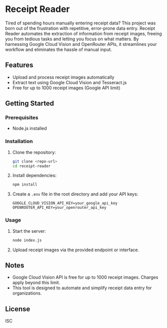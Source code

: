 # Receipt Reader

Tired of spending hours manually entering receipt data? This project was born out of the frustration with repetitive, error-prone data entry. Receipt Reader automates the extraction of information from receipt images, freeing you from tedious tasks and letting you focus on what matters. By harnessing Google Cloud Vision and OpenRouter APIs, it streamlines your workflow and eliminates the hassle of manual input.

## Features

- Upload and process receipt images automatically
- Extract text using Google Cloud Vision and Tesseract.js
- Free for up to 1000 receipt images (Google API limit)

## Getting Started

### Prerequisites

- Node.js installed

### Installation

1. Clone the repository:

   ```bash
   git clone <repo-url>
   cd receipt-reader
   ```

2. Install dependencies:

   ```bash
   npm install
   ```

3. Create a `.env` file in the root directory and add your API keys:
   ```
   GOOGLE_CLOUD_VISION_API_KEY=your_google_api_key
   OPENROUTER_API_KEY=your_openrouter_api_key
   ```

### Usage

1. Start the server:
   ```bash
   node index.js
   ```
2. Upload receipt images via the provided endpoint or interface.

## Notes

- Google Cloud Vision API is free for up to 1000 receipt images. Charges apply beyond this limit.
- This tool is designed to automate and simplify receipt data entry for organizations.

## License

ISC

